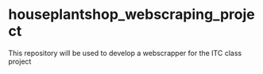 # houseplantshop_webscraping_project
This repository will be used to develop a webscrapper for the ITC class project

